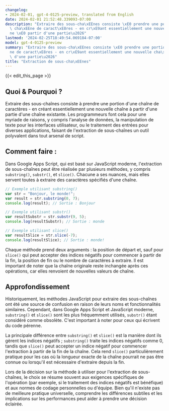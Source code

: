 ```yaml
---
changelog:
- 2024-02-01, gpt-4-0125-preview, translated from English
date: 2024-02-01 21:52:48.339093-07:00
description: "Extraire des sous-cha\xEEnes consiste \xE0 prendre une portion d'une\
  \ cha\xEEne de caract\xE8res - en cr\xE9ant essentiellement une nouvelle cha\xEE\
  ne \xE0 partir d'une partie\u2026"
lastmod: '2024-02-25T18:49:54.069184-07:00'
model: gpt-4-0125-preview
summary: "Extraire des sous-cha\xEEnes consiste \xE0 prendre une portion d'une cha\xEE\
  ne de caract\xE8res - en cr\xE9ant essentiellement une nouvelle cha\xEEne \xE0 partir\
  \ d'une partie\u2026"
title: "Extraction de sous-cha\xEEnes"
---
```


{{< edit_this_page >}}

## Quoi & Pourquoi ?

Extraire des sous-chaînes consiste à prendre une portion d'une chaîne de caractères - en créant essentiellement une nouvelle chaîne à partir d'une partie d'une chaîne existante. Les programmeurs font cela pour une myriade de raisons, y compris l'analyse de données, la manipulation de texte pour les interfaces utilisateur, ou le traitement des entrées pour diverses applications, faisant de l'extraction de sous-chaînes un outil polyvalent dans tout arsenal de script.

## Comment faire :

Dans Google Apps Script, qui est basé sur JavaScript moderne, l'extraction de sous-chaînes peut être réalisée par plusieurs méthodes, y compris `substring()`, `substr()`, et `slice()`. Chacune a ses nuances, mais elles servent toutes à extraire des caractères spécifiés d'une chaîne.

```javascript
// Exemple utilisant substring()
var str = "Bonjour, le monde!";
var result = str.substring(0, 7);
console.log(result); // Sortie : Bonjour

// Exemple utilisant substr()
var resultSubstr = str.substr(9, 5);
console.log(resultSubstr); // Sortie : monde

// Exemple utilisant slice()
var resultSlice = str.slice(-7);
console.log(resultSlice); // Sortie : monde!
```

Chaque méthode prend deux arguments : la position de départ et, sauf pour `slice()` qui peut accepter des indices négatifs pour commencer à partir de la fin, la position de fin ou le nombre de caractères à extraire. Il est important de noter que la chaîne originale reste inchangée après ces opérations, car elles renvoient de nouvelles valeurs de chaîne.

## Approfondissement

Historiquement, les méthodes JavaScript pour extraire des sous-chaînes ont été une source de confusion en raison de leurs noms et fonctionnalités similaires. Cependant, dans Google Apps Script et JavaScript moderne, `substring()` et `slice()` sont les plus fréquemment utilisés, `substr()` étant considéré comme obsolète. C'est important à noter pour ceux qui écrivent du code pérenne.

La principale différence entre `substring()` et `slice()` est la manière dont ils gèrent les indices négatifs ; `substring()` traite les indices négatifs comme 0, tandis que `slice()` peut accepter un indice négatif pour commencer l'extraction à partir de la fin de la chaîne. Cela rend `slice()` particulièrement pratique pour les cas où la longueur exacte de la chaîne pourrait ne pas être connue ou lorsqu'il est nécessaire d'extraire depuis la fin.

Lors de la décision sur la méthode à utiliser pour l'extraction de sous-chaînes, le choix se résume souvent aux exigences spécifiques de l'opération (par exemple, si le traitement des indices négatifs est bénéfique) et aux normes de codage personnelles ou d'équipe. Bien qu'il n'existe pas de meilleure pratique universelle, comprendre les différences subtiles et les implications sur les performances peut aider à prendre une décision éclairée.
